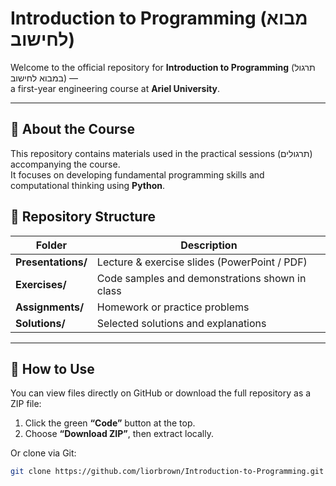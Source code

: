 # Introduction to Programming (מבוא לחישוב)

Welcome to the official repository for **Introduction to Programming** (תרגול במבוא לחישוב) —  
a first-year engineering course at **Ariel University**.

---

## 📘 About the Course
This repository contains materials used in the practical sessions (תרגולים) accompanying the course.  
It focuses on developing fundamental programming skills and computational thinking using **Python**.

## 📂 Repository Structure
| Folder | Description |
|--------|-------------|
| **Presentations/** | Lecture & exercise slides (PowerPoint / PDF) |
| **Exercises/** | Code samples and demonstrations shown in class |
| **Assignments/** | Homework or practice problems |
| **Solutions/** | Selected solutions and explanations |

---

## 🧭 How to Use
You can view files directly on GitHub or download the full repository as a ZIP file:
1. Click the green **“Code”** button at the top.
2. Choose **“Download ZIP”**, then extract locally.

Or clone via Git:
```bash
git clone https://github.com/liorbrown/Introduction-to-Programming.git
